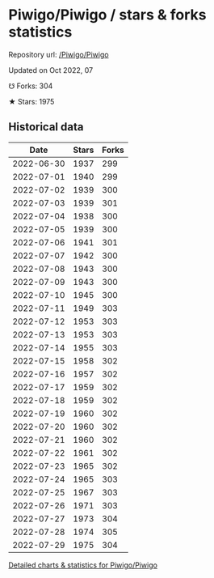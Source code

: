 # Piwigo/Piwigo / stars & forks statistics

Repository url: [/Piwigo/Piwigo](https://github.com/Piwigo/Piwigo)

Updated on Oct 2022, 07

☋ Forks: 304

★ Stars: 1975

## Historical data
| Date | Stars | Forks |
|------|-------|-------|
| 2022-06-30 | 1937 | 299 | 
| 2022-07-01 | 1940 | 299 | 
| 2022-07-02 | 1939 | 300 | 
| 2022-07-03 | 1939 | 301 | 
| 2022-07-04 | 1938 | 300 | 
| 2022-07-05 | 1939 | 300 | 
| 2022-07-06 | 1941 | 301 | 
| 2022-07-07 | 1942 | 300 | 
| 2022-07-08 | 1943 | 300 | 
| 2022-07-09 | 1943 | 300 | 
| 2022-07-10 | 1945 | 300 | 
| 2022-07-11 | 1949 | 303 | 
| 2022-07-12 | 1953 | 303 | 
| 2022-07-13 | 1953 | 303 | 
| 2022-07-14 | 1955 | 303 | 
| 2022-07-15 | 1958 | 302 | 
| 2022-07-16 | 1957 | 302 | 
| 2022-07-17 | 1959 | 302 | 
| 2022-07-18 | 1959 | 302 | 
| 2022-07-19 | 1960 | 302 | 
| 2022-07-20 | 1960 | 302 | 
| 2022-07-21 | 1960 | 302 | 
| 2022-07-22 | 1961 | 302 | 
| 2022-07-23 | 1965 | 302 | 
| 2022-07-24 | 1965 | 303 | 
| 2022-07-25 | 1967 | 303 | 
| 2022-07-26 | 1971 | 303 | 
| 2022-07-27 | 1973 | 304 | 
| 2022-07-28 | 1974 | 305 | 
| 2022-07-29 | 1975 | 304 | 


[Detailed charts & statistics for Piwigo/Piwigo](https://reviewgithub.com/rep/Piwigo/Piwigo)
